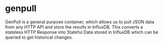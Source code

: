 # genpull

GenPull is a general purpose container, which allows us to pull JSON data from any HTTP API and store the results in InfluxDB.
This converts a stateless HTTP Response into Stateful Data stored in InfluxDB which can be queried to get historical changes.


